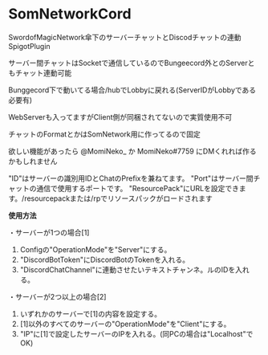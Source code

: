 # SomNetworkCord
SwordofMagicNetwork傘下のサーバーチャットとDiscodチャットの連動SpigotPlugin

サーバー間チャットはSocketで通信しているのでBungeecord外とのServerともチャット連動可能

Bunggecord下で動いてる場合/hubでLobbyに戻れる(ServerIDがLobbyである必要有)

WebServerも入ってますがClient側が同梱されてないので実質使用不可

チャットのFormatとかはSomNetwork用に作ってるので固定

欲しい機能があったら @MomiNeko_ か MomiNeko#7759 にDMくれれば作るかもしれません


"ID"はサーバーの識別用IDとChatのPrefixを兼ねてます。
"Port"はサーバー間チャットの通信で使用するポートです。
"ResourcePack"にURLを設定できます。/resourcepackまたは/rpでリソースパックがロードされます

**使用方法**

・サーバーが1つの場合[1]
  1. Configの"OperationMode"を"Server"にする。
  2. "DiscordBotToken"にDiscordBotのTokenを入れる。
  3. "DiscordChatChannel"に連動させたいテキストチャンネ。ルのIDを入れる。
 
・サーバーが2つ以上の場合[2]
  1. いずれかのサーバーで[1]の内容を設定する。
  2. [1]以外のすべてのサーバーの"OperationMode"を"Client"にする。
  3. "IP"に[1]で設定したサーバーのIPを入れる。(同PCの場合は"Localhost"でOK)
